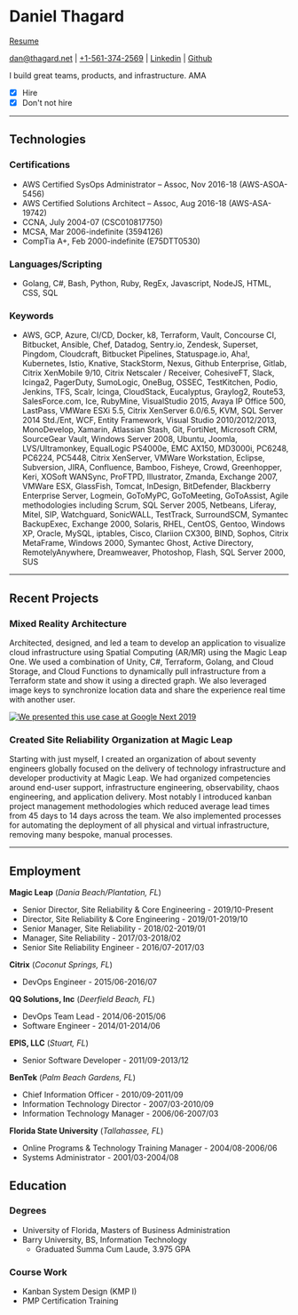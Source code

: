 # Daniel Thagard

[Resume](https://github.com/dthagard/resume)

[dan@thagard.net](mailto:dan@thagard.net) | [+1-561-374-2569](tel:+15613742569) | [Linkedin](https://www.linkedin.com/in/danthagard/) | [Github](https://github.com/dthagard)

I build great teams, products, and infrastructure. AMA

- [X] Hire
- [X] Don't not hire

---

## Technologies

### Certifications

- AWS Certified SysOps Administrator – Assoc, Nov 2016-18 (AWS-ASOA-5456)
- AWS Certified Solutions Architect – Assoc, Aug 2016-18 (AWS-ASA-19742)
- CCNA, July 2004-07 (CSC010817750)
- MCSA, Mar 2006-indefinite (3594126)
- CompTia A+, Feb 2000-indefinite (E75DTT0530)

### Languages/Scripting

- Golang, C#, Bash, Python, Ruby, RegEx, Javascript, NodeJS, HTML, CSS, SQL

### Keywords

- AWS, GCP, Azure, CI/CD, Docker, k8, Terraform, Vault, Concourse CI, Bitbucket, Ansible, Chef, Datadog, Sentry.io, Zendesk, Superset, Pingdom, Cloudcraft, Bitbucket Pipelines, Statuspage.io, Aha!, Kubernetes, Istio, Knative, StackStorm, Nexus, Github Enterprise, Gitlab,  Citrix XenMobile 9/10, Citrix Netscaler / Receiver, CohesiveFT, Slack, Icinga2, PagerDuty, SumoLogic, OneBug, OSSEC, TestKitchen, Podio, Jenkins, TFS, Scalr, Icinga, CloudStack, Eucalyptus, Graylog2, Route53, SalesForce.com, Ice, RubyMine, VisualStudio 2015, Avaya IP Office 500, LastPass, VMWare ESXi 5.5, Citrix XenServer 6.0/6.5, KVM, SQL Server 2014 Std./Ent, WCF, Entity Framework, Visual Studio 2010/2012/2013, MonoDevelop, Xamarin, Atlassian Stash, Git, FortiNet, Microsoft CRM, SourceGear Vault, Windows Server 2008, Ubuntu, Joomla, LVS/Ultramonkey, EqualLogic PS4000e, EMC AX150, MD3000i, PC6248, PC6224, PC5448, Citrix XenServer, VMWare Workstation, Eclipse, Subversion, JIRA, Confluence, Bamboo, Fisheye, Crowd, Greenhopper, Keri, XOSoft WANSync, ProFTPD, Illustrator, Zmanda, Exchange 2007, VMWare ESX, GlassFish, Tomcat, InDesign, BitDefender, Blackberry Enterprise Server, Logmein, GoToMyPC, GoToMeeting, GoToAssist, Agile methodologies including Scrum, SQL Server 2005, Netbeans, Liferay, Mitel, SIP, Watchguard, SonicWALL, TestTrack, SurroundSCM, Symantec BackupExec, Exchange 2000, Solaris, RHEL, CentOS, Gentoo, Windows XP, Oracle, MySQL, iptables, Cisco, Clariion CX300, BIND, Sophos, Citrix MetaFrame, Windows 2000, Symantec Ghost, Active Directory, RemotelyAnywhere, Dreamweaver, Photoshop, Flash, SQL Server 2000, SUS

---

## Recent Projects

### Mixed Reality Architecture

Architected, designed, and led a team to develop an application to visualize cloud infrastructure using Spatial Computing (AR/MR) using the Magic Leap One. We used a combination of Unity, C#, Terraform, Golang, and Cloud Storage, and Cloud Functions to dynamically pull infrastructure from a Terraform state and show it using a directed graph. We also leveraged image keys to synchronize location data and share the experience real time with another user.

[![We presented this use case at Google Next 2019](http://img.youtube.com/vi/RR07MNYudVM/0.jpg)](http://www.youtube.com/watch?v=RR07MNYudVM)

### Created Site Reliability Organization at Magic Leap

Starting with just myself, I created an organization of about seventy engineers globally focused on the delivery of technology infrastructure and developer productivity at Magic Leap. We had organized competencies around end-user support, infrastructure engineering, observability, chaos engineering, and application delivery. Most notably I introduced kanban project management methodologies which reduced average lead times from 45 days to 14 days across the team. We also implemented processes for automating the deployment of all physical and virtual infrastructure, removing many bespoke, manual processes.

---

## Employment

**Magic Leap** (_Dania Beach/Plantation, FL_)

- Senior Director, Site Reliability & Core Engineering - 2019/10-Present
- Director, Site Reliability & Core Engineering - 2019/01-2019/10
- Senior Manager, Site Reliability - 2018/02-2019/01
- Manager, Site Reliability - 2017/03-2018/02
- Senior Site Reliability Engineer - 2016/07-2017/03

**Citrix** (_Coconut Springs, FL_)

- DevOps Engineer - 2015/06-2016/07

**QQ Solutions, Inc** (_Deerfield Beach, FL_)

- DevOps Team Lead - 2014/06-2015/06
- Software Engineer - 2014/01-2014/06

**EPIS, LLC** (_Stuart, FL_)

- Senior Software Developer - 2011/09-2013/12

**BenTek** (_Palm Beach Gardens, FL_)

- Chief Information Officer - 2010/09-2011/09
- Information Technology Director - 2007/03-2010/09
- Information Technology Manager - 2006/06-2007/03

**Florida State University** (_Tallahassee, FL_)

- Online Programs & Technology Training Manager - 2004/08-2006/06
- Systems Administrator - 2001/03-2004/08

## Education

### Degrees

- University of Florida, Masters of Business Administration
- Barry University, BS, Information Technology
  - Graduated Summa Cum Laude, 3.975 GPA

### Course Work

- Kanban System Design (KMP I)
- PMP Certification Training
